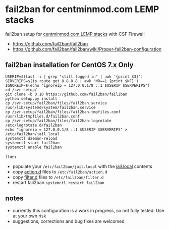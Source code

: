 # fail2ban for centminmod.com LEMP stacks

fail2ban setup for [centminmod.com LEMP stacks](https://centminmod.com) with CSF Firewall

* https://github.com/fail2ban/fail2ban
* https://github.com/fail2ban/fail2ban/wiki/Proper-fail2ban-configuration

## fail2ban installation for CentOS 7.x Only

    USERIP=$(last -i | grep "still logged in" | awk '{print $3}')
    SERVERIPS=$(ip route get 8.8.8.8 | awk 'NR==1 {print $NF}')
    IGNOREIP=$(echo "ignoreip = 127.0.0.1/8 ::1 $USERIP $SERVERIPS")
    cd /svr-setup/
    git clone -b 0.10 https://github.com/fail2ban/fail2ban
    python setup.py install
    cp /svr-setup/fail2ban/files/fail2ban.service /usr/lib/systemd/system/fail2ban.service
    cp /svr-setup/fail2ban/files/fail2ban-tmpfiles.conf /usr/lib/tmpfiles.d/fail2ban.conf
    cp /svr-setup/fail2ban/files/fail2ban-logrotate /etc/logrotate.d/fail2ban
    echo "ignoreip = 127.0.0.1/8 ::1 $USERIP $SERVERIPS" > /etc/fail2ban/jail.local
    systemctl daemon-reload
    systemctl start fail2ban
    systemctl enable fail2ban

Then 

* populate your `/etc/fail2ban/jail.local` with the [jail.local](/jail.local) contents
* copy [action.d](/action.d) files to `/etc/fail2ban/action.d`
* copy [filter.d](/filter.d) files to `/etc/fail2ban/filter.d`
* restart fail2ban `systemctl restart fail2ban`

## notes

* currently this configuration is a work in progress, so not fully tested. Use at your own risk
* suggestions, corrections and bug fixes are welcomed

